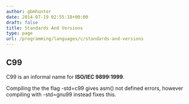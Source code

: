 ```yaml
---
author: gbmhunter
date: 2014-07-19 02:55:18+00:00
draft: false
title: Standards And Versions
type: page
url: /programming/languages/c/standards-and-versions
---
```


## C99

C99 is an informal name for **ISO/IEC 9899:1999**.

Compiling the the flag -std=c99 gives asm() not defined errors, however compiling with -std=gnu99 instead fixes this.
